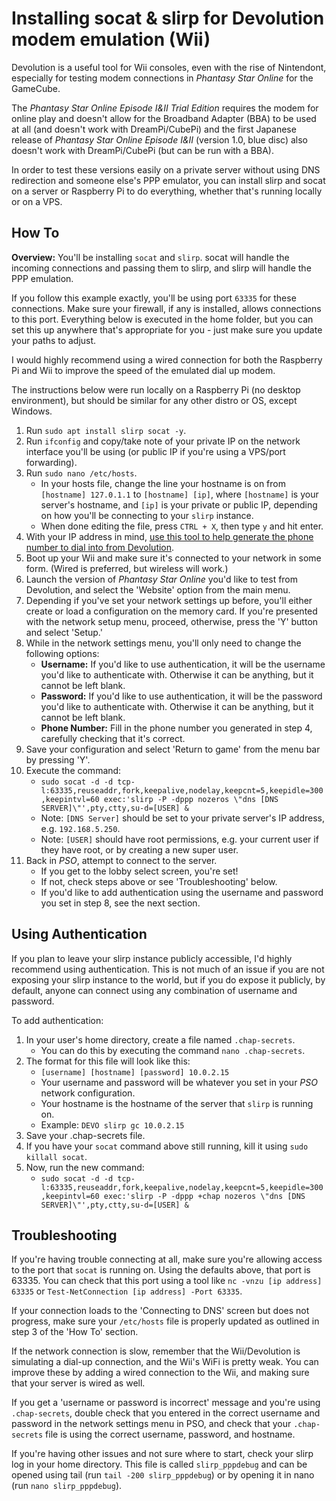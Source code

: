 # Installing socat & slirp for Devolution modem emulation (Wii)
Devolution is a useful tool for Wii consoles, even with the rise of Nintendont, especially for testing modem connections in _Phantasy Star Online_ for the GameCube. 

The _Phantasy Star Online Episode I&II Trial Edition_ requires the modem for online play and doesn't allow for the Broadband Adapter (BBA) to be used at all (and doesn't work with DreamPi/CubePi) and the first Japanese release of _Phantasy Star Online Episode I&II_ (version 1.0, blue disc) also doesn't work with DreamPi/CubePi (but can be run with a BBA).

In order to test these versions easily on a private server without using DNS redirection and someone else's PPP emulator, you can install slirp and socat on a server or Raspberry Pi to do everything, whether that's running locally or on a VPS.

## How To
**Overview:** You'll be installing `socat` and `slirp`. socat will handle the incoming connections and passing them to slirp, and slirp will handle the PPP emulation.

If you follow this example exactly, you'll be using port `63335` for these connections. Make sure your firewall, if any is installed, allows connections to this port. Everything below is executed in the home folder, but you can set this up anywhere that's appropriate for you - just make sure you update your paths to adjust.

I would highly recommend using a wired connection for both the Raspberry Pi and Wii to improve the speed of the emulated dial up modem.

The instructions below were run locally on a Raspberry Pi (no desktop environment), but should be similar for any other distro or OS, except Windows.

1. Run `sudo apt install slirp socat -y`.
2. Run `ifconfig` and copy/take note of your private IP on the network interface you'll be using (or public IP if you're using a VPS/port forwarding).
3. Run `sudo nano /etc/hosts`.
    * In your hosts file, change the line your hostname is on from `[hostname] 127.0.1.1` to `[hostname] [ip]`, where `[hostname]` is your server's hostname, and `[ip]` is your private or public IP, depending on how you'll be connecting to your `slirp` instance.
    * When done editing the file, press `CTRL + X`, then type `y` and hit enter.
4. With your IP address in mind, [use this tool to help generate the phone number to dial into from Devolution](https://shiftadeband.github.io/Devolution-slirp-Modem-Emulation-Guide/).
5. Boot up your Wii and make sure it's connected to your network in some form. (Wired is preferred, but wireless will work.)
6. Launch the version of _Phantasy Star Online_ you'd like to test from Devolution, and select the 'Website' option from the main menu.
7. Depending if you've set your network settings up before, you'll either create or load a configuration on the memory card. If you're presented with the network setup menu, proceed, otherwise, press the 'Y' button and select 'Setup.'
8. While in the network settings menu, you'll only need to change the following options:
    * **Username:** If you'd like to use authentication, it will be the username you'd like to authenticate with. Otherwise it can be anything, but it cannot be left blank.
    * **Password:** If you'd like to use authentication, it will be the password you'd like to authenticate with. Otherwise it can be anything, but it cannot be left blank.
    * **Phone Number:** Fill in the phone number you generated in step 4, carefully checking that it's correct.
9. Save your configuration and select 'Return to game' from the menu bar by pressing 'Y'.
10. Execute the command:
    * `sudo socat -d -d tcp-l:63335,reuseaddr,fork,keepalive,nodelay,keepcnt=5,keepidle=300,keepintvl=60 exec:'slirp -P -dppp nozeros \"dns [DNS SERVER]\"',pty,ctty,su-d=[USER] &`
    * Note: `[DNS Server]` should be set to your private server's IP address, e.g. `192.168.5.250`.
    * Note: `[USER]` should have root permissions, e.g. your current user if they have root, or by creating a new super user.
11. Back in _PSO_, attempt to connect to the server. 
    * If you get to the lobby select screen, you're set! 
    * If not, check steps above or see 'Troubleshooting' below.
    * If you'd like to add authentication using the username and password you set in step 8, see the next section.

## Using Authentication
If you plan to leave your slirp instance publicly accessible, I'd highly recommend using authentication. This is not much of an issue if you are not exposing your slirp instance to the world, but if you do expose it publicly, by default, anyone can connect using any combination of username and password. 

To add authentication:

1. In your user's home directory, create a file named `.chap-secrets`.
    * You can do this by executing the command `nano .chap-secrets`.
2. The format for this file will look like this:
    * `[username] [hostname] [password] 10.0.2.15`
    * Your username and password will be whatever you set in your _PSO_ network configuration.
    * Your hostname is the hostname of the server that `slirp` is running on.
    * Example: `DEVO slirp gc 10.0.2.15`
3. Save your .chap-secrets file.
4. If you have your `socat` command above still running, kill it using `sudo killall socat`.
5. Now, run the new command:
    * `sudo socat -d -d tcp-l:63335,reuseaddr,fork,keepalive,nodelay,keepcnt=5,keepidle=300,keepintvl=60 exec:'slirp -P -dppp +chap nozeros \"dns [DNS SERVER]\"',pty,ctty,su-d=[USER] &`

## Troubleshooting
If you're having trouble connecting at all, make sure you're allowing access to the port that `socat` is running on. Using the defaults above, that port is 63335. You can check that this port using a tool like `nc -vnzu [ip address] 63335` or `Test-NetConnection [ip address] -Port 63335`.

If your connection loads to the 'Connecting to DNS' screen but does not progress, make sure your `/etc/hosts` file is properly updated as outlined in step 3 of the 'How To' section.

If the network connection is slow, remember that the Wii/Devolution is simulating a dial-up connection, and the Wii's WiFi is pretty weak. You can improve these by adding a wired connection to the Wii, and making sure that your server is wired as well.

If you get a 'username or password is incorrect' message and you're using `.chap-secrets`, double check that you entered in the correct username and password in the network settings menu in PSO, and check that your `.chap-secrets` file is using the correct username, password, and hostname.

If you're having other issues and not sure where to start, check your slirp log in your home directory. This file is called `slirp_pppdebug` and can be opened using tail (run `tail -200 slirp_pppdebug`) or by opening it in nano (run `nano slirp_pppdebug`).
